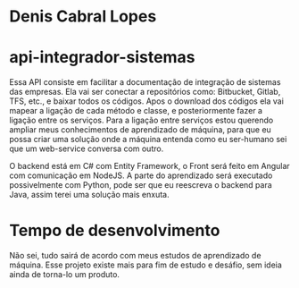 Denis Cabral Lopes
==================
# api-integrador-sistemas
Essa API consiste em facilitar a documentação de integração de sistemas das empresas.
Ela vai ser conectar a repositórios como: Bitbucket, Gitlab, TFS, etc., e baixar todos os códigos.
Apos o download dos códigos ela vai mapear a ligação de cada método e classe, e posteriormente fazer a ligação entre os serviços.
Para a ligação entre serviços estou querendo ampliar meus conhecimentos de aprendizado de máquina,
para que eu possa criar uma solução onde a máquina entenda como eu ser-humano sei que um web-service conversa com outro.

O backend está em C# com Entity Framework, o Front será feito em Angular com comunicação em NodeJS.
A parte do aprendizado será executado possivelmente com Python, pode ser que eu reescreva o backend para Java, assim terei
uma solução mais enxuta.

# Tempo de desenvolvimento
Não sei, tudo sairá de acordo com meus estudos de aprendizado de máquina.
Esse projeto existe mais para fim de estudo e desáfio, sem ideia ainda de torna-lo um produto.
